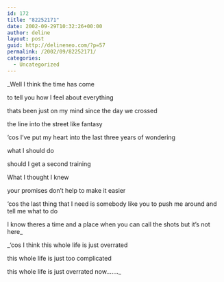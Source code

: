 ```yaml
---
id: 172
title: "82252171"
date: 2002-09-29T10:32:26+00:00
author: deline
layout: post
guid: http://delineneo.com/?p=57
permalink: /2002/09/82252171/
categories:
  - Uncategorized
---
```

_Well I think the time has come
  
to tell you how I feel about everything
  
thats been just on my mind since the day we crossed
  
the line into the street like fantasy
  
&#8216;cos I&#8217;ve put my heart into the last three years of wondering
  
what I should do
  
should I get a second training
  
What I thought I knew
  
your promises don&#8217;t help to make it easier
  
&#8216;cos the last thing that I need is somebody like you to push me around and tell me what to do
  
I know theres a time and a place when you can call the shots but it&#8217;s not here_

_&#8216;cos I think this whole life is just overrated
  
this whole life is just too complicated
  
this whole life is just overrated now&#8230;&#8230;._